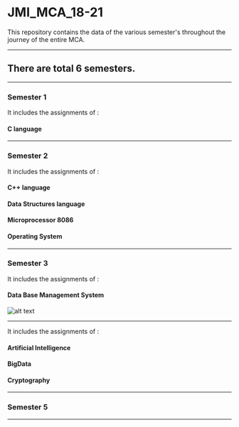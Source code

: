 # JMI_MCA_18-21
This repository contains the data of the various semester's throughout the journey of the entire MCA.

----------------------------------------------------------------------------------------------------
## There are total 6 semesters.
----------------------------------------------------------------------------------------------------
### Semester 1 

It includes the assignments of :
#### C language 
-----------------------------------------------------------------------------------------------------
### Semester 2 
It includes the assignments of :
#### C++ language 
#### Data Structures language 
#### Microprocessor 8086
#### Operating System 
-----------------------------------------------------------------------------------------------------
### Semester 3
It includes the assignments of :
#### Data Base Management System

![alt text][logo]

[logo]: https://user-images.githubusercontent.com/36437758/79072201-59992400-7cfd-11ea-990a-f1ec1e6359d8.png
-----------------------------------------------------------------------------------------------------
It includes the assignments of :
#### Artificial Intelligence
#### BigData
#### Cryptography
----------------------------------------------------------------------------------------------------
### Semester 5
----------------------------------------------------------------------------------------------------------------------
